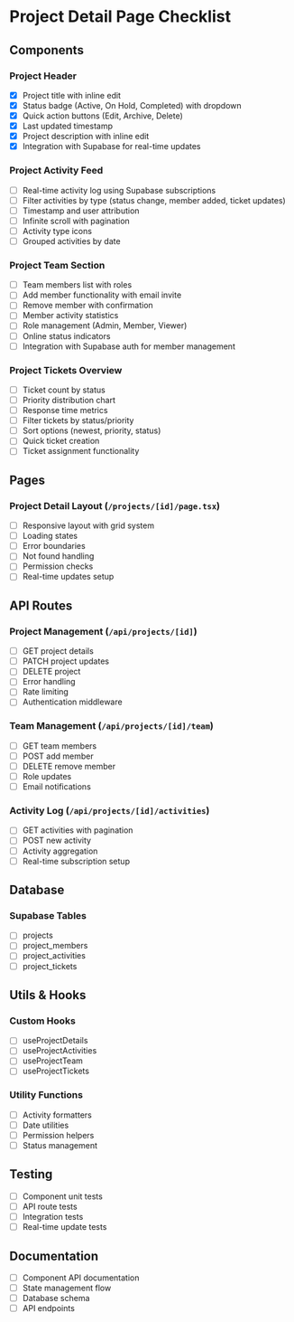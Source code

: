# Project Detail Page Checklist

## Components

### Project Header
- [x] Project title with inline edit
- [x] Status badge (Active, On Hold, Completed) with dropdown
- [x] Quick action buttons (Edit, Archive, Delete)
- [x] Last updated timestamp
- [x] Project description with inline edit
- [x] Integration with Supabase for real-time updates

### Project Activity Feed
- [ ] Real-time activity log using Supabase subscriptions
- [ ] Filter activities by type (status change, member added, ticket updates)
- [ ] Timestamp and user attribution
- [ ] Infinite scroll with pagination
- [ ] Activity type icons
- [ ] Grouped activities by date

### Project Team Section
- [ ] Team members list with roles
- [ ] Add member functionality with email invite
- [ ] Remove member with confirmation
- [ ] Member activity statistics
- [ ] Role management (Admin, Member, Viewer)
- [ ] Online status indicators
- [ ] Integration with Supabase auth for member management

### Project Tickets Overview
- [ ] Ticket count by status
- [ ] Priority distribution chart
- [ ] Response time metrics
- [ ] Filter tickets by status/priority
- [ ] Sort options (newest, priority, status)
- [ ] Quick ticket creation
- [ ] Ticket assignment functionality

## Pages

### Project Detail Layout (`/projects/[id]/page.tsx`)
- [ ] Responsive layout with grid system
- [ ] Loading states
- [ ] Error boundaries
- [ ] Not found handling
- [ ] Permission checks
- [ ] Real-time updates setup

## API Routes

### Project Management (`/api/projects/[id]`)
- [ ] GET project details
- [ ] PATCH project updates
- [ ] DELETE project
- [ ] Error handling
- [ ] Rate limiting
- [ ] Authentication middleware

### Team Management (`/api/projects/[id]/team`)
- [ ] GET team members
- [ ] POST add member
- [ ] DELETE remove member
- [ ] Role updates
- [ ] Email notifications

### Activity Log (`/api/projects/[id]/activities`)
- [ ] GET activities with pagination
- [ ] POST new activity
- [ ] Activity aggregation
- [ ] Real-time subscription setup

## Database

### Supabase Tables
- [ ] projects
- [ ] project_members
- [ ] project_activities
- [ ] project_tickets

## Utils & Hooks

### Custom Hooks
- [ ] useProjectDetails
- [ ] useProjectActivities
- [ ] useProjectTeam
- [ ] useProjectTickets

### Utility Functions
- [ ] Activity formatters
- [ ] Date utilities
- [ ] Permission helpers
- [ ] Status management

## Testing
- [ ] Component unit tests
- [ ] API route tests
- [ ] Integration tests
- [ ] Real-time update tests

## Documentation
- [ ] Component API documentation
- [ ] State management flow
- [ ] Database schema
- [ ] API endpoints 